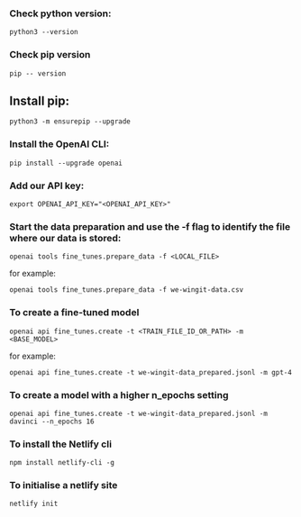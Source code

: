 ### Check python version:

`python3 --version`

### Check pip version

`pip -- version`

## Install pip:

```
python3 -m ensurepip --upgrade
```

### Install the OpenAI CLI:

```
pip install --upgrade openai
```

### Add our API key:

```
export OPENAI_API_KEY="<OPENAI_API_KEY>"
```

### Start the data preparation and use the -f flag to identify the file where our data is stored:

```
openai tools fine_tunes.prepare_data -f <LOCAL_FILE>
```

for example:

```
openai tools fine_tunes.prepare_data -f we-wingit-data.csv
```

### To create a fine-tuned model

```
openai api fine_tunes.create -t <TRAIN_FILE_ID_OR_PATH> -m <BASE_MODEL>
```

for example:

```
openai api fine_tunes.create -t we-wingit-data_prepared.jsonl -m gpt-4
```

### To create a model with a higher n_epochs setting

```
openai api fine_tunes.create -t we-wingit-data_prepared.jsonl -m davinci --n_epochs 16
```

### To install the Netlify cli

    npm install netlify-cli -g

### To initialise a netlify site

    netlify init
